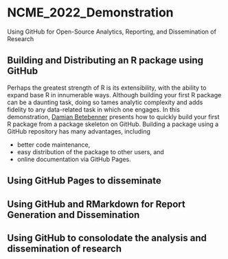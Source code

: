 # NCME_2022_Demonstration
Using GitHub for Open-Source Analytics, Reporting, and Dissemination of Research

## Building and Distributing an R package using GitHub

Perhaps the greatest strength of R is its extensibility, with the ability to expand base R
in innumerable ways. Although building your first R package can be a daunting task, doing so
tames analytic complexity and adds fidelity to any data-related task in which one engages. In this
demonstration, [Damian Betebenner](https://github.com/dbetebenner) presents how to quickly build
your first R package from a package skeleton on GitHub. Building a package using a GitHub repository
has many advantages, including

* better code maintenance,
* easy distribution of the package to other users, and
* online documentation via GitHub Pages.

## Using GitHub Pages to disseminate


## Using GitHub and RMarkdown for Report Generation and Dissemination


## Using GitHub to consolodate the analysis and dissemination of research
